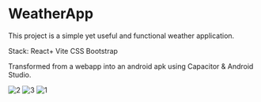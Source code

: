 # WeatherApp

This project is a simple yet useful and functional weather application.

Stack: React+ Vite
CSS Bootstrap

Transformed from a webapp into an android apk using Capacitor & Android Studio.

![2](https://github.com/user-attachments/assets/97dcc42d-5535-4de6-a8d1-bd428ed84601)
![3](https://github.com/user-attachments/assets/0981f0fc-e267-48ea-9d1b-b5255e9a84e2)
![1](https://github.com/user-attachments/assets/cc2b8b1a-c1b0-45af-9604-8c008449ccfd)

